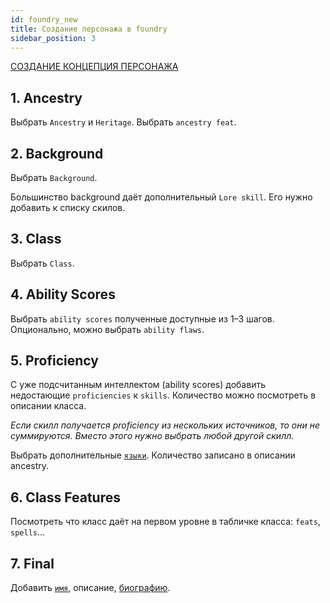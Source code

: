 ```yaml
---
id: foundry_new
title: Создание персонажа в foundry
sidebar_position: 3
---
```


[СОЗДАНИЕ КОНЦЕПЦИЯ ПЕРСОНАЖА](/docs/campaigns/concept)

## 1. Ancestry

Выбрать `Ancestry` и `Heritage`. Выбрать `ancestry feat`.

## 2. Background

Выбрать `Background`.

Большинство background даёт дополнительный `Lore skill`. Его нужно добавить к списку скилов.

## 3. Class

Выбрать `Class`.

## 4. Ability Scores

Выбрать `ability scores` полученные доступные из 1–3 шагов. Опционально, можно выбрать `ability flaws`.

## 5. Proficiency

С уже подсчитанным интеллектом (ability scores) добавить недостающие `proficiencies` к `skills`. Количество можно посмотреть в описании класса.

*Если скилл получается proficiency из нескольких источников, то они не суммируются. Вместо этого нужно выбрать любой другой скилл.*

Выбрать дополнительные [`языки`](/docs/society/languages). Количество записано в описании ancestry.

## 6. Class Features

Посмотреть что класс даёт на первом уровне в табличке класса: `feats`, `spells`...

## 7. Final

Добавить [`имя`](/docs/society/names), описание, [биографию](https://docs.google.com/document/d/13UuxCi4r3zxdYp6HVfmIPfkt7QjE3-zQZbcZq_vnaMw/edit).
